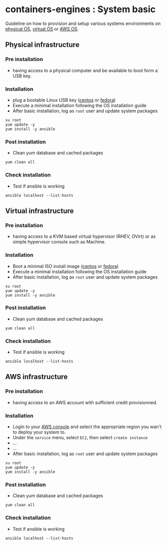# containers-engines : System basic


Guideline on how to provision and setup various systems environments on 
[physical OS](#physical-infrastructure), [virtual OS](#virtual-infrastructure) or 
[AWS OS](#aws-infrastructure).


## Physical infrastructure


### Pre installation

- having access to a physical computer and be available to boot form a USB key.

### Installation

- plug a bootable Linux USB key ([centos](https://wiki.centos.org/HowTos/InstallFromUSBkey)
  or [fedora](https://fedoraproject.org/wiki/How_to_create_and_use_Live_USB/fr))
- Execute a minimal installation following the OS installation guide
- After basic installation, log as `root` user and update system packages
```
su root
yum update -y
yum install -y ansible
```

### Post installation

- Clean yum database and cached packages
```
yum clean all
```

### Check installation

- Test if ansible is working
```
ansible localhost --list-hosts
```


## Virtual infrastructure


### Pre installation

- having access to a KVM based virtual hypervisor (RHEV, OVirt) or as simple
hypervisor console such as Machine.

### Installation

- Boot a minimal ISO install image ([centos](http://isoredirect.centos.org/centos/7/isos/x86_64/CentOS-7-x86_64-Minimal-1810.iso)
  or [fedora](https://getfedora.org/fr/workstation/download/))
- Execute a minimal installation following the OS installation guide
- After basic installation, log as `root` user and update system packages
```
su root
yum update -y
yum install -y ansible
```

### Post installation

- Clean yum database and cached packages
```
yum clean all
```

### Check installation

- Test if ansible is working
```
ansible localhost --list-hosts
```


## AWS infrastructure


### Pre installation

- having access to an AWS account with sufficient credit provisionned.

### Installation

- Login to your [AWS console](https://console.aws.amazon.com/console/home?nc2=h_ct&src=header-signin)
  and select the appropriate region you wan't to deploy  your system to.
- Under the `service` menu, select `EC2`, then select `create instance`
- ...
- ...
- After basic installation, log as `root` user and update system packages
```
su root
yum update -y
yum install -y ansible
```

### Post installation

- Clean yum database and cached packages
```
yum clean all
```

### Check installation

- Test if ansible is working
```
ansible localhost --list-hosts
```

